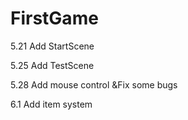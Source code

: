 # FirstGame

5.21 Add StartScene

5.25 Add TestScene

5.28 Add mouse control
        &Fix some bugs

6.1 Add item system